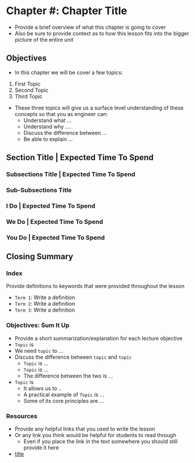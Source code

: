 # Chapter #: Chapter Title
* Provide a brief overview of what this chapter is going to cover
* Also be sure to provide context as to how this lesson fits into the bigger picture of the entire unit

## Objectives
* In this chapter we will be cover a few topics:
1. First Topic
2. Second Topic
3. Third Topic

* These three topics will give us a surface level understanding of these concepts so that you as engineer can:
  * Understand what ...
  * Understand why ....
  * Discuss the difference between ...
  * Be able to explain ...


## Section Title | Expected Time To Spend
### Subsections Title | Expected Time To Spend
### Sub-Subsections Title
### I Do | Expected Time To Spend
### We Do | Expected Time To Spend
### You Do | Expected Time To Spend

## Closing Summary
### Index
Provide definitions to keywords that were provided throughout the lesson
* `Term 1`: Write a definition
* `Term 2`: Write a definition
* `Term 3`: Write a definition
### Objectives: Sum It Up
* Provide a short summarization/explanation for each lecture objective
* `Topic` is
* We need `topic` to ...
* Discuss the difference between `topic` and `topic`
  * `Topic` is ...
  * `Topic` is ...
  * The difference between the two is ...
* `Topic` is
  * It allows us to ..
  * A practical example of `Topic` is ...
  * Some of its core principles are ...
### Resources
* Provide any helpful links that you used to write the lesson
* Or any link you think would be helpful for students to read through
  * Even if you place the link in the text somewhere you should still provide it here
* [title](http//site.com)